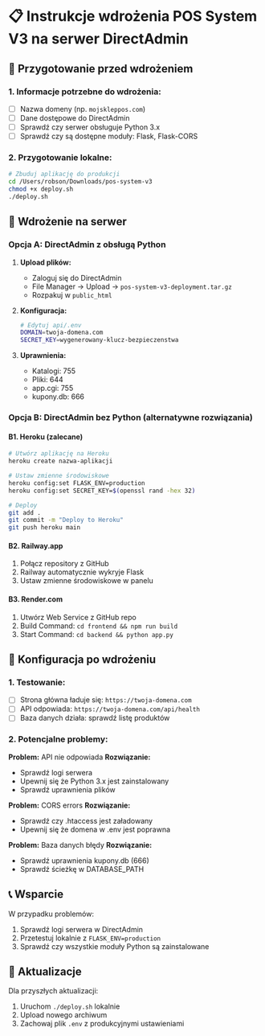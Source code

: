 # 📋 Instrukcje wdrożenia POS System V3 na serwer DirectAdmin

## 🎯 Przygotowanie przed wdrożeniem

### 1. Informacje potrzebne do wdrożenia:
- [ ] Nazwa domeny (np. `mojskleppos.com`)
- [ ] Dane dostępowe do DirectAdmin
- [ ] Sprawdź czy serwer obsługuje Python 3.x
- [ ] Sprawdź czy są dostępne moduły: Flask, Flask-CORS

### 2. Przygotowanie lokalne:

```bash
# Zbuduj aplikację do produkcji
cd /Users/robson/Downloads/pos-system-v3
chmod +x deploy.sh
./deploy.sh
```

## 🚀 Wdrożenie na serwer

### Opcja A: DirectAdmin z obsługą Python

1. **Upload plików:**
   - Zaloguj się do DirectAdmin
   - File Manager → Upload → `pos-system-v3-deployment.tar.gz`
   - Rozpakuj w `public_html`

2. **Konfiguracja:**
   ```bash
   # Edytuj api/.env
   DOMAIN=twoja-domena.com
   SECRET_KEY=wygenerowany-klucz-bezpieczenstwa
   ```

3. **Uprawnienia:**
   - Katalogi: 755
   - Pliki: 644
   - app.cgi: 755
   - kupony.db: 666

### Opcja B: DirectAdmin bez Python (alternatywne rozwiązania)

#### B1. Heroku (zalecane)
```bash
# Utwórz aplikację na Heroku
heroku create nazwa-aplikacji

# Ustaw zmienne środowiskowe
heroku config:set FLASK_ENV=production
heroku config:set SECRET_KEY=$(openssl rand -hex 32)

# Deploy
git add .
git commit -m "Deploy to Heroku"
git push heroku main
```

#### B2. Railway.app
1. Połącz repository z GitHub
2. Railway automatycznie wykryje Flask
3. Ustaw zmienne środowiskowe w panelu

#### B3. Render.com
1. Utwórz Web Service z GitHub repo
2. Build Command: `cd frontend && npm run build`
3. Start Command: `cd backend && python app.py`

## 🔧 Konfiguracja po wdrożeniu

### 1. Testowanie:
- [ ] Strona główna ładuje się: `https://twoja-domena.com`
- [ ] API odpowiada: `https://twoja-domena.com/api/health`
- [ ] Baza danych działa: sprawdź listę produktów

### 2. Potencjalne problemy:

**Problem:** API nie odpowiada
**Rozwiązanie:** 
- Sprawdź logi serwera
- Upewnij się że Python 3.x jest zainstalowany
- Sprawdź uprawnienia plików

**Problem:** CORS errors
**Rozwiązanie:**
- Sprawdź czy .htaccess jest załadowany
- Upewnij się że domena w .env jest poprawna

**Problem:** Baza danych błędy
**Rozwiązanie:**
- Sprawdź uprawnienia kupony.db (666)
- Sprawdź ścieżkę w DATABASE_PATH

## 📞 Wsparcie

W przypadku problemów:
1. Sprawdź logi serwera w DirectAdmin
2. Przetestuj lokalnie z `FLASK_ENV=production`
3. Sprawdź czy wszystkie moduły Python są zainstalowane

## 🔄 Aktualizacje

Dla przyszłych aktualizacji:
1. Uruchom `./deploy.sh` lokalnie
2. Upload nowego archiwum
3. Zachowaj plik `.env` z produkcyjnymi ustawieniami
